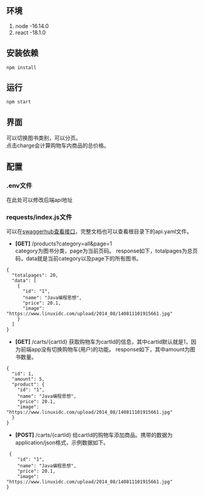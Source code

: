 ## 环境
1. node -16.14.0
2. react -18.1.0

## 安装依赖
```
npm install
```

## 运行
```
npm start
```

## 界面
可以切换图书类别，可以分页。  
点击charge会计算购物车内商品的总价格。

## 配置
### .env文件
在此处可以修改后端api地址

### requests/index.js文件
可以在[swaggerhub查看接口](https://app.swaggerhub.com/apis/nju6/bookstore/1.0.0#/cart/showCartTotal)，完整文档也可以查看根目录下的api.yaml文件。

* **[GET]** /products?category=all&page=1  
category为图书分类，page为当前页码。
response如下，totalpages为总页码，data就是当前category以及page下的所有图书。
```
{
  "totalpages": 20,
  "data": [
    {
      "id": "1",
      "name": "Java编程思想",
      "price": 20.1,
      "image": "https://www.linuxidc.com/upload/2014_08/140811101915661.jpg"
    }
  ]
}
```

* **[GET]** /carts/{cartId}
获取购物车为cartId的信息，其中cartId默认就是1，因为前端app没有切换购物车(用户)的功能。
response如下，其中amount为图书数量。
```
{
  "id": 1,
  "amount": 5,
  "product": {
    "id": "1",
    "name": "Java编程思想",
    "price": 20.1,
    "image": "https://www.linuxidc.com/upload/2014_08/140811101915661.jpg"
  }
}
```

* **[POST]** /carts/{cartId}
给cartId的购物车添加商品。携带的数据为application/json格式，示例数据如下。
```
 {
    "id": "1",
    "name": "Java编程思想",
    "price": 20.1,
    "image": "https://www.linuxidc.com/upload/2014_08/140811101915661.jpg"
}
```